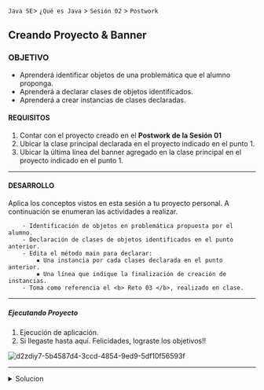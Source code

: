 `Java SE`> `¿Qué es Java` > `Sesión 02` > `Postwork`

## Creando Proyecto & Banner 

### OBJETIVO

- Aprenderá identificar objetos de una problemática que el alumno proponga.
- Aprenderá a declarar clases de objetos identificados.
- Aprenderá a crear instancias de clases declaradas.

#### REQUISITOS

1. Contar con el proyecto creado en el <b>Postwork de la Sesión 01</b>
2. Ubicar la clase principal declarada en el proyecto indicado en el punto 1.
3. Ubicar la última línea del banner agregado en la clase principal en el proyecto indicado en el punto 1.

<hr>

#### DESARROLLO

Aplica los conceptos vistos en esta sesión a tu proyecto personal. A continuación se enumeran las actividades a realizar.
      
        - Identificación de objetos en problemática propuesta por el alumno.
        - Declaración de clases de objetos identificados en el punto anterior.
        - Edita el método main para declarar:
            ▪ Una instancia por cada clases declarada en el punto anterior.
            ▪ Una línea que indique la finalización de creación de instancias.  
        - Toma como referencia el <b> Reto 03 </b>, realizado en clase.
<hr>

##### Ejecutando Proyecto

1. Ejecución de aplicación. 
2. Si llegaste hasta aquí. Felicidades, lograste los objetivos!!

![d2zdiy7-5b4587d4-3ccd-4854-9ed9-5df10f56593f](https://user-images.githubusercontent.com/56565204/67229369-ca235000-f400-11e9-9c31-ca19d9283269.png)

<hr>

<details>
	<summary>Solucion</summary>
	<p> 1. Identifica los objetos de tu problemática. </p>
	<p> 2. Declara las clases de los objetos identificados en la problemática.</p>
        <p> 4. Declara una instancia por cada clase ya declarada. </p>
        <p> 5. Agrega la impresión de una línea que indique la finalización de creación de instancias.
	<p> 5. Ejecutar Proyecto </p>
</details> 
